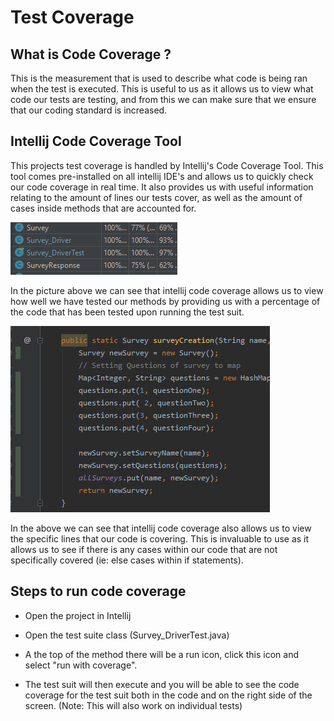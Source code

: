 # Test Coverage
## What is Code Coverage ?
This is the measurement that is used to describe what code is being ran when the test is executed. This is useful to us as it allows us to view what code our tests are testing, and from this we can make sure that we ensure that our coding standard is increased.

## Intellij Code Coverage Tool
This projects test coverage is handled by Intellij's Code Coverage Tool. This tool comes pre-installed on all intellij IDE's and allows us to quickly check our code coverage in real time. It also provides us with useful information relating to the amount of lines our tests cover, as well as the amount of cases inside methods that are accounted for.

![Coverage](coverage_per.PNG)

In the picture above we can see that intellij code coverage allows us to view how well we have tested our methods by providing us with a percentage of the code that has been tested upon running the test suit.

![Line Coverage](line_cover.PNG)

In the above we can see that intellij code coverage also allows us to view the specific lines that our code is covering. This is invaluable to use as it allows us to see if there is any cases within our code that are not specifically covered (ie: else cases within if statements).

## Steps to run code coverage

- Open the project in Intellij

- Open the test suite class (Survey_DriverTest.java)

- A the top of the method there will be a run icon, click this icon and select "run with coverage".

- The test suit will then execute and you will be able to see the code coverage for the test suit both in the code and on the right side of the screen. (Note: This will also work on individual tests)